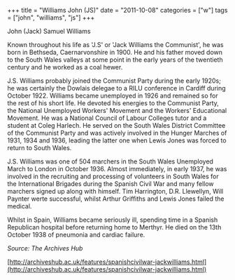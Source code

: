 +++
title = "Williams John (JS)"
date = "2011-10-08"
categories = ["w"]
tags = ["john", "williams", "js"]
+++

John (Jack) Samuel Williams

Known throughout his life as 'J.S' or 'Jack Williams the Communist', he was born in Bethseda, Caernarvonshire in 1900. He and his father moved down to the South Wales valleys at some point in the early years of the twentieth century and he worked as a coal hewer.

J.S. Williams probably joined the Communist Party during the early 1920s; he was certainly the Dowlais delegae to a RILU conference in Cardiff during October 1922. Williams became unemployed in 1926 and remained so for the rest of his short life. He devoted his energies to the Communist Party, the National Unemployed Workers' Movement and the Workers' Educational Movement. He was a National Council of Labour Colleges tutor and a student at Coleg Harlech. He served on the South Wales District Committee of the Communist Party and was actively involved in the Hunger Marches of 1931, 1934 and 1936, leading the latter one when Lewis Jones was forced to return to South Wales.

J.S. Williams was one of 504 marchers in the South Wales Unemployed March to London in October 1936. Almost immediately, in early 1937, he was involved in the recruiting and processing of volunteers in South Wales for the International Brigades during the Spanish Civil War and many fellow marchers signed up along with himself. Tim Harrington, D.R. Llewellyn, Will Paynter werte successful, whilst Arthur Griffiths and Lewis Jones failed the medical.

Whilst in Spain, Williams became seriously ill, spending time in a Spanish Republican hospital before returning home to Merthyr. He died on the 13th October 1938 of pneumonia and cardiac failure.

_Source: The Archives Hub_

[http://archiveshub.ac.uk/features/spanishcivilwar-jackwilliams.html](http://archiveshub.ac.uk/features/spanishcivilwar-jackwilliams.html)

